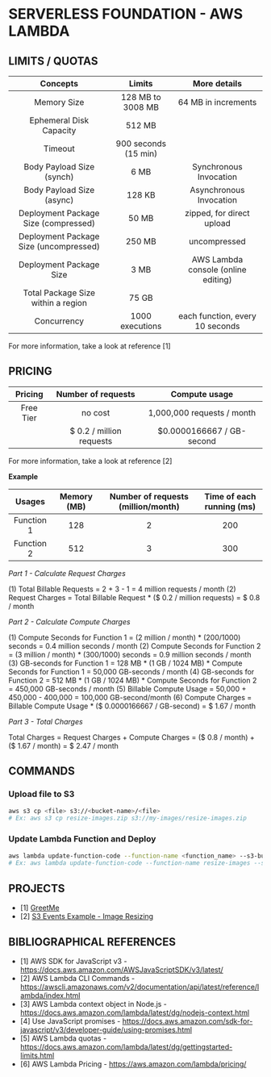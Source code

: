 # SERVERLESS FOUNDATION - AWS LAMBDA

## LIMITS / QUOTAS

| Concepts | Limits | More details |
| :---------: | :---------: | :---------: |
| Memory Size | 128 MB to 3008 MB | 64 MB in increments |
| Ephemeral Disk Capacity | 512 MB | |
| Timeout | 900 seconds (15 min) | |
| Body Payload Size (synch) | 6 MB | Synchronous Invocation |
| Body Payload Size (async) | 128 KB | Asynchronous Invocation |
| Deployment Package Size (compressed) | 50 MB | zipped, for direct upload |
| Deployment Package Size (uncompressed) | 250 MB | uncompressed |
| Deployment Package Size | 3 MB | AWS Lambda console (online editing) |
| Total Package Size within a region | 75 GB | |
| Concurrency | 1000 executions | each function, every 10 seconds |

For more information, take a look at reference [1]

## PRICING

| Pricing | Number of requests | Compute usage |
| :---------: | :---------: | :---------: |
| Free Tier | no cost | 1,000,000 requests / month | 400,000 GB-seconds / month |
| | $ 0.2 / million requests | $0.0000166667 / GB-second |

For more information, take a look at reference [2]

**Example**

| Usages | Memory (MB) | Number of requests (million/month) | Time of each running (ms) |
| :---------: | :---------: | :---------: | :---------: |
| Function 1 | 128 | 2 | 200 |
| Function 2 | 512 | 3 | 300 |

*Part 1 - Calculate Request Charges*

(1) Total Billable Requests = 2 + 3 - 1 = 4 million requests / month
(2) Request Charges =  Total Billable Request * ($ 0.2 / million requests) = $ 0.8 / month

*Part 2 - Calculate Compute Charges*

(1) Compute Seconds for Function 1 = (2 million / month) * (200/1000) seconds = 0.4 million seconds / month
(2) Compute Seconds for Function 2 = (3 million / month) * (300/1000) seconds = 0.9 million seconds / month
(3) GB-seconds for Function 1 = 128 MB * (1 GB / 1024 MB) * Compute Seconds for Function 1 = 50,000 GB-seconds / month
(4) GB-seconds for Function 2 = 512 MB * (1 GB / 1024 MB) * Compute Seconds for Function 2 = 450,000 GB-seconds / month
(5) Billable Compute Usage = 50,000 + 450,000 - 400,000 = 100,000 GB-second/month
(6) Compute Charges = Billable Compute Usage * ($ 0.0000166667 / GB-second) = $ 1.67 / month

*Part 3 - Total Charges*

Total Charges = Request Charges + Compute Charges = ($ 0.8 / month) + ($ 1.67 / month) = $ 2.47 / month

## COMMANDS

### Upload file to S3

```bash
aws s3 cp <file> s3://<bucket-name>/<file>
# Ex: aws s3 cp resize-images.zip s3://my-images/resize-images.zip
```

### Update Lambda Function and Deploy

```bash
aws lambda update-function-code --function-name <function_name> --s3-bucket <bucket_name> --s3-key <s3_key> --publish
# Ex: aws lambda update-function-code --function-name resize-images --s3-bucket my-images --s3-key resize-images.zip --publish
```

## PROJECTS

- [1] [GreetMe](./greetme/)
- [2] [S3 Events Example - Image Resizing](./s3-events-example-serverless-image-resizing/)

## BIBLIOGRAPHICAL REFERENCES

- [1] AWS SDK for JavaScript v3 - https://docs.aws.amazon.com/AWSJavaScriptSDK/v3/latest/
- [2] AWS Lambda CLI Commands - https://awscli.amazonaws.com/v2/documentation/api/latest/reference/lambda/index.html
- [3] AWS Lambda context object in Node.js - https://docs.aws.amazon.com/lambda/latest/dg/nodejs-context.html
- [4] Use JavaScript promises - https://docs.aws.amazon.com/sdk-for-javascript/v3/developer-guide/using-promises.html
- [5] AWS Lambda quotas - https://docs.aws.amazon.com/lambda/latest/dg/gettingstarted-limits.html
- [6] AWS Lambda Pricing - https://aws.amazon.com/lambda/pricing/

